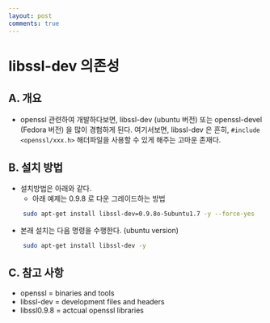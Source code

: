 ```yaml
---
layout: post
comments: true
---
```


# libssl-dev 의존성

## A. 개요

- openssl 관련하여 개발하다보면, libssl-dev (ubuntu 버전) 또는 openssl-devel (Fedora 버전) 을 많이 경험하게  된다. 여기서보면, libssl-dev 은 흔히, `#include <openssl/xxx.h>` 해더파일을 사용할 수 있게 해주는 고마운 존재다. 

## B. 설치 방법

- 설치방법은 아래와 같다.
  - 아래 예제는 0.9.8 로 다운 그레이드하는 방법

```bash
    sudo apt-get install libssl-dev=0.9.8o-5ubuntu1.7 -y --force-yes
```

  - 본래 설치는 다음 명령을 수행한다. (ubuntu version)

```bash
    sudo apt-get install libssl-dev -y
```

## C. 참고 사항

  - openssl = binaries and tools
  - libssl-dev = development files and headers
  - libssl0.9.8 = actcual openssl libraries
